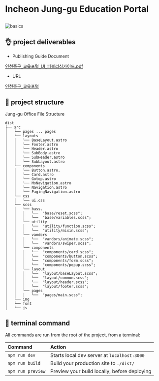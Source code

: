 # Incheon Jung-gu Education Portal


##
![basics](https://box3101.github.io/JungGu/assets/front/img/%EC%9D%B8%EC%B2%9C%EC%A4%91%EA%B5%AC-%EA%B5%90%EC%9C%A1%ED%8F%AC%ED%84%B8.png)

## 👌 project deliverables

- Publishing Guide Document

[인천중구_교육포털_UI_퍼블리싱가이드.pdf](https://box3101.github.io/JungGu/assets/front/img/20230220_%EC%9D%B8%EC%B2%9C%EC%A4%91%EA%B5%AC_%EA%B5%90%EC%9C%A1%ED%8F%AC%ED%84%B8_UI_%ED%8D%BC%EB%B8%94%EB%A6%AC%EC%8B%B1%EA%B0%80%EC%9D%B4%EB%93%9C.pdf)

- URL

[인천중구_교육포털](https://leechanyong.netlify.app/)


## 🚀 project structure

Jung-gu Office File Structure


```
dist
├── src
│   └── pages ... pages 
│   └── layouts  
│   │   └── BaseLayout.astro
│   │   └── Footer.astro
│   │   └── Header.astro
│   │   └── SubBody.astro
│   │   └── SubHeader.astro
│   │   └── SubLayout.astro
│   └── components  
│   │   └── Button.astro.
│   │   └── Card.astro
│   │   └── Gotop.astro
│   │   └── MoNavigation.astro
│   │   └── Navigation.astro
│   │   └── PagingNavigation.astro
│   └── css         
│   │   └── ui.css 
│   └── scss        
│   │   └── bass.
│   │   │   └──  "base/reset.scss";
│   │   │   └──  "base/variables.scss";
│   │   └── utility
│   │   │   └──  "utility/function.scss"; 
│   │   │   └──  "utility/mixin.scss"; 
│   │   └── vandors 
│   │   │   └──  "vandors/animate.scss";  
│   │   │   └──  "vandors/swiper.scss"; 
│   │   └── components 
│   │   │   └──  "components/card.scss";  
│   │   │   └──  "components/button.scss"; 
│   │   │   └──  "components/form.scss";  
│   │   │   └──  "components/popup.scss"; 
│   │   └── layout 
│   │   │   └──  "layout/baseLayout.scss";  
│   │   │   └──  "layout/common.scss"; 
│   │   │   └──  "layout/header.scss";  
│   │   │   └──  "layout/footer.scss"; 
│   │   └── pages
│   │   │   └──  "pages/main.scss"; 
│   └── img
│   └── font
│   └── js 
```

## 🧞 terminal command

All commands are run from the root of the project, from a terminal:

| Command                | Action                                           |
| :--------------------- | :----------------------------------------------- |
| `npm run dev`          | Starts local dev server at `localhost:3000`      |
| `npm run build`        | Build your production site to `./dist/`          |
| `npm run preview`      | Preview your build locally, before deploying     |

